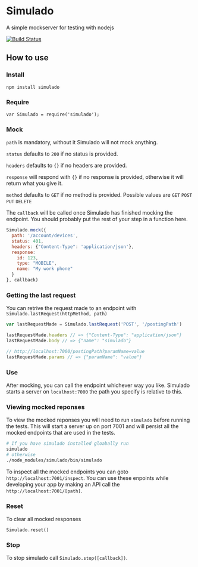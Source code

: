 # Simulado
A simple mockserver for testing with nodejs

[![Build Status](https://travis-ci.org/ldabiralai/simulado.svg)](https://travis-ci.org/ldabiralai/simulado)

## How to use
### Install
    npm install simulado
### Require
    var Simulado = require('simulado');
### Mock
```path``` is mandatory, without it Simulado will not mock anything.

```status``` defaults to ```200``` if no status is provided.

```headers``` defaults to ```{}``` if no headers are provided.

```response``` will respond with ```{}``` if no response is provided, otherwise it will return what you give it.

```method``` defaults to ```GET``` if no method is provided. Possible values are ```GET``` ```POST``` ```PUT``` ```DELETE```

The ```callback``` will be called once Simulado has finished mocking the endpoint. You should probably put the rest of your step in a function here.
```javascript
Simulado.mock({
  path: '/account/devices',
  status: 401,
  headers: {"Content-Type": 'application/json'},
  response:
    id: 123,
    type: "MOBILE",
    name: "My work phone"
  }
}, callback)
```
### Getting the last request
You can retrive the request made to an endpoint with ```Simulado.lastRequest(httpMethod, path)```
```javascript
var lastRequestMade = Simulado.lastRequest('POST', '/postingPath')

lastRequestMade.headers // => {"Content-Type": "application/json"}
lastRequestMade.body // => {"name": "simulado"}

// http://localhost:7000/postingPath?paramName=value
lastRequestMade.params // => {"paramName": "value"}
```
### Use
After mocking, you can call the endpoint whichever way you like. Simulado starts a server on ```localhost:7000``` the path you specify is relative to this.
### Viewing mocked reponses
To view the mocked reponses you will need to run `simulado` before running the tests. This will start a server up on port 7001 and will persist all the mocked endpoints that are used in the tests.
```bash
# If you have simulado installed gloabally run
simulado
# otherwise
./node_modules/simulado/bin/simulado
```
To inspect all the mocked endpoints you can goto `http://localhost:7001/inspect`. You can use these enpoints while developing your app by making an API call the `http://localhost:7001/[path]`.
### Reset 
To clear all mocked responses 
```
Simulado.reset()
```
### Stop
To stop simulado call `Simulado.stop([callback])`.
